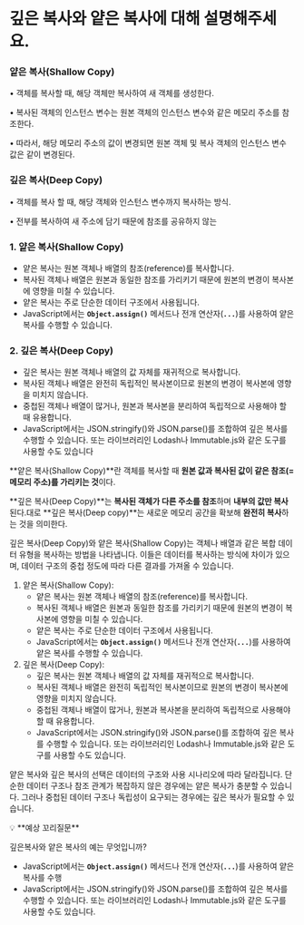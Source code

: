 # 깊은 복사와 얕은 복사에 대해 설명해주세요.


### 얕은 복사(Shallow Copy)
• 객체를 복사할 때, 해당 객체만 복사하여 새 객체를 생성한다.

•	복사된 객체의 인스턴스 변수는 원본 객체의 인스턴스 변수와 같은 메모리 주소를 참조한다.

•	따라서, 해당 메모리 주소의 값이 변경되면 원본 객체 및 복사 객체의 인스턴스 변수 값은 같이 변경된다.

### 깊은 복사(Deep Copy)

•	객체를 복사 할 때, 해당 객체와 인스턴스 변수까지 복사하는 방식.

•	전부를 복사하여 새 주소에 담기 때문에 참조를 공유하지 않는

### 1. 얕은 복사(Shallow Copy) 
- 얕은 복사는 원본 객체나 배열의 참조(reference)를 복사합니다.
- 복사된 객체나 배열은 원본과 동일한 참조를 가리키기 때문에 원본의 변경이 복사본에 영향을 미칠 수 있습니다.
- 얕은 복사는 주로 단순한 데이터 구조에서 사용됩니다.
- JavaScript에서는 **`Object.assign()`** 메서드나 전개 연산자(**`...`**)를 사용하여 얕은 복사를 수행할 수 있습니다.
    
### 2. 깊은 복사(Deep Copy)
- 깊은 복사는 원본 객체나 배열의 값 자체를 재귀적으로 복사합니다.
- 복사된 객체나 배열은 완전히 독립적인 복사본이므로 원본의 변경이 복사본에 영향을 미치지 않습니다.
- 중첩된 객체나 배열이 많거나, 원본과 복사본을 분리하여 독립적으로 사용해야 할 때 유용합니다.
- JavaScript에서는 JSON.stringify()와 JSON.parse()를 조합하여 깊은 복사를 수행할 수 있습니다. 또는 라이브러리인 Lodash나 Immutable.js와 같은 도구를 사용할 수도 있습니다


**얕은 복사(Shallow Copy)**란 객체를 복사할 때 **원본 값과 복사된 값이 같은 참조(=메모리 주소)를 가리키는 것**이다.

**깊은 복사(Deep Copy)**는 **복사된 객체가 다른 주소를 참조**하며 **내부의 값만 복사**된다.대로 **깊은 복사(Deep copy)**는 새로운 메모리 공간을 확보해 **완전히 복사**하는 것을 의미한다.

깊은 복사(Deep Copy)와 얕은 복사(Shallow Copy)는 객체나 배열과 같은 복합 데이터 유형을 복사하는 방법을 나타냅니다. 이들은 데이터를 복사하는 방식에 차이가 있으며, 데이터 구조의 중첩 정도에 따라 다른 결과를 가져올 수 있습니다.

1. 얕은 복사(Shallow Copy):
    - 얕은 복사는 원본 객체나 배열의 참조(reference)를 복사합니다.
    - 복사된 객체나 배열은 원본과 동일한 참조를 가리키기 때문에 원본의 변경이 복사본에 영향을 미칠 수 있습니다.
    - 얕은 복사는 주로 단순한 데이터 구조에서 사용됩니다.
    - JavaScript에서는 **`Object.assign()`** 메서드나 전개 연산자(**`...`**)를 사용하여 얕은 복사를 수행할 수 있습니다.
2. 깊은 복사(Deep Copy):
    - 깊은 복사는 원본 객체나 배열의 값 자체를 재귀적으로 복사합니다.
    - 복사된 객체나 배열은 완전히 독립적인 복사본이므로 원본의 변경이 복사본에 영향을 미치지 않습니다.
    - 중첩된 객체나 배열이 많거나, 원본과 복사본을 분리하여 독립적으로 사용해야 할 때 유용합니다.
    - JavaScript에서는 JSON.stringify()와 JSON.parse()를 조합하여 깊은 복사를 수행할 수 있습니다. 또는 라이브러리인 Lodash나 Immutable.js와 같은 도구를 사용할 수도 있습니다.

얕은 복사와 깊은 복사의 선택은 데이터의 구조와 사용 시나리오에 따라 달라집니다. 단순한 데이터 구조나 참조 관계가 복잡하지 않은 경우에는 얕은 복사가 충분할 수 있습니다. 그러나 중첩된 데이터 구조나 독립성이 요구되는 경우에는 깊은 복사가 필요할 수 있습니다.

<aside>
💡 **예상 꼬리질문**

</aside>

깊은복사와 얕은 복사의 예는 무엇입니까?

- JavaScript에서는 **`Object.assign()`** 메서드나 전개 연산자(**`...`**)를 사용하여 얕은 복사를 수행
- JavaScript에서는 JSON.stringify()와 JSON.parse()를 조합하여 깊은 복사를 수행할 수 있습니다. 또는 라이브러리인 Lodash나 Immutable.js와 같은 도구를 사용할 수도 있습니다.
